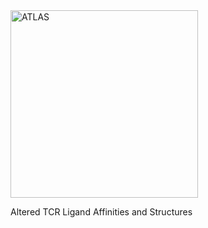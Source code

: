 <img src="https://github.com/weng-lab/ATLAS/blob/master/web/graphical_abstract.png" alt="ATLAS" width=300px>

Altered TCR Ligand Affinities and Structures
